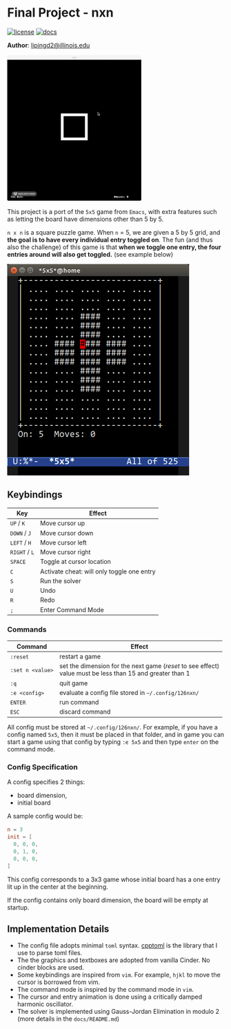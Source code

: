 # Final Project - nxn

[![license](https://img.shields.io/badge/license-MIT-green)](LICENSE)
[![docs](https://img.shields.io/badge/docs-yes-brightgreen)](docs/README.md)

**Author**: lipingd2@illinois.edu

<img src="resources/5x5animated.gif" alt="5x5" style="zoom:33%;" />

This project is a port of the `5x5` game from `Emacs`, with extra features such as letting the board have dimensions other than 5 by 5.

`n x n` is a square puzzle game. When `n` = 5, we are given a 5 by 5 grid, and **the goal is to have every individual entry toggled on**. The fun (and thus also the challenge) of this game is that **when we toggle one entry, the four entries around will also get toggled.** (see example below)

![5x5emacs](resources/5x5emacs.png)

## Keybindings

| Key           | Effect                                     |
| ------------- | ------------------------------------------ |
| `UP` / `K`    | Move cursor up                             |
| `DOWN` / `J`  | Move cursor down                           |
| `LEFT` / `H`  | Move cursor left                           |
| `RIGHT` / `L` | Move cursor right                          |
| `SPACE`       | Toggle at cursor location                  |
| `C`           | Activate cheat: will only toggle one entry |
| `S`           | Run the solver                             |
| `U`           | Undo                                       |
| `R`           | Redo                                       |
| `;`           | Enter Command Mode                         |

### Commands

| Command          | Effect                                                       |
| ---------------- | ------------------------------------------------------------ |
| `:reset`         | restart a game                                               |
| `:set n <value>` | set the dimension for the next game (*reset* to see effect)<br>value must be less than 15 and greater than 1</br> |
| `:q`             | quit game                                                    |
| `:e <config>`    | evaluate a config file stored in `~/.config/126nxn/`         |
| `ENTER`          | run command                                                  |
| `ESC`            | discard command                                              |

All config must be stored at `~/.config/126nxn/`. For example, if you have a config named `5x5`, then it must be placed in that folder, and in game you can start a game using that config by typing `:e 5x5` and then type `enter` on the command mode.

### Config Specification

A config specifies 2 things:

- board dimension,
- initial board

A sample config would be:

```toml
n = 3
init = [
  0, 0, 0,
  0, 1, 0,
  0, 0, 0,
]
```

This config corresponds to a 3x3 game whose initial board has a one entry lit up in the center at the beginning.

If the config contains only board dimension, the board will be empty at startup.

## Implementation Details

- The config file adopts minimal `toml` syntax. [cpptoml](https://github.com/skystrife/cpptoml) is the library that I use to parse toml files.
- The the graphics and textboxes are adopted from vanilla Cinder. No cinder blocks are used.
- Some keybindings are inspired from `vim`. For example, `hjkl` to move the cursor is borrowed from vim.
- The command mode is inspired by the command mode in `vim`.
- The cursor and entry animation is done using a critically damped harmonic oscillator.
- The solver is implemented using Gauss-Jordan Elimination in modulo 2 (more details in the `docs/README.md`)